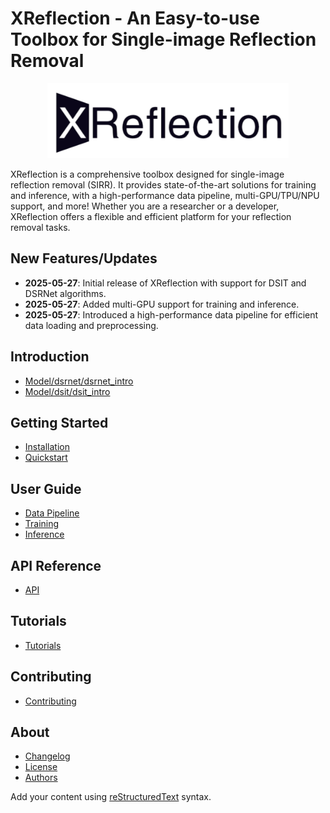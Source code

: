 # XReflection - An Easy-to-use Toolbox for Single-image Reflection Removal

<p align="center">
  <img src="_static/xreflection_logo.png" height=120>
</p>

XReflection is a comprehensive toolbox designed for single-image reflection removal (SIRR). It provides state-of-the-art solutions for training and inference, with a high-performance data pipeline, multi-GPU/TPU/NPU support, and more! Whether you are a researcher or a developer, XReflection offers a flexible and efficient platform for your reflection removal tasks.

## New Features/Updates

- **2025-05-27**: Initial release of XReflection with support for DSIT and DSRNet algorithms.
- **2025-05-27**: Added multi-GPU support for training and inference.
- **2025-05-27**: Introduced a high-performance data pipeline for efficient data loading and preprocessing.

## Introduction

- [Model/dsrnet/dsrnet_intro](Model/dsrnet/dsrnet_intro.md)
- [Model/dsit/dsit_intro](Model/dsit/dsit_intro.md)

## Getting Started

- [Installation](installation.md)
- [Quickstart](quickstart.md)

## User Guide

- [Data Pipeline](data_pipeline.md)
- [Training](training.md)
- [Inference](inference.md)

## API Reference

- [API](api.md)

## Tutorials

- [Tutorials](tutorials.md)

## Contributing

- [Contributing](contributing.md)

## About

- [Changelog](changelog.md)
- [License](license.md)
- [Authors](authors.md)

Add your content using [reStructuredText](https://www.sphinx-doc.org/en/master/usage/restructuredtext/index.html) syntax.
